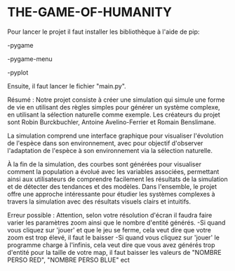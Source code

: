 # THE-GAME-OF-HUMANITY



Pour lancer le projet il faut installer les bibliothèque à l'aide de pip: 


-pygame 

-pygame-menu 

-pyplot

Ensuite, il faut lancer le fichier "main.py".

Résumé : 
Notre projet consiste à créer une simulation qui simule une forme de vie en utilisant des règles simples pour générer un système complexe, en utilisant la sélection naturelle comme exemple. Les créateurs du projet sont Robin Burckbuchler, Antoine Avelino-Ferrier et Romain Benslimane. 

La simulation comprend une interface graphique pour visualiser l'évolution de l'espèce dans son environnement, avec pour objectif d'observer l'adaptation de l'espèce à son environnement via la sélection naturelle. 

À la fin de la simulation, des courbes sont générées pour visualiser comment la population a évolué avec les variables associées, permettant ainsi aux utilisateurs de comprendre facilement les résultats de la simulation et de détecter des tendances et des modèles. Dans l'ensemble, le projet offre une approche intéressante pour étudier les systèmes complexes à travers la simulation avec des résultats visuels clairs et intuitifs.

Erreur possible : 
Attention, selon votre résolution d'écran il faudra faire varier les paramètres zoom ainsi que le nombre d'entité générés.
-Si quand vous cliquez sur 'jouer' et que le jeu se ferme, cela veut dire que votre zoom est trop élevé, il faut le baisser
-Si quand vous cliquez sur 'jouer' le programme charge à l'infinis, cela veut dire que vous avez générés trop d'entité pour la taille de votre map, il faut baisser les valeurs de "NOMBRE PERSO RED", "NOMBRE PERSO BLUE" ect
